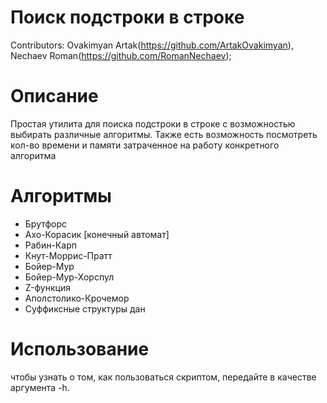 # Поиск подстроки в строке
Contributors: Ovakimyan Artak(https://github.com/ArtakOvakimyan), Nechaev Roman(https://github.com/RomanNechaev);

# Описание
Простая утилита для поиска подстроки в строке с возможностью выбирать различные алгоритмы.
Также есть возможность посмотреть кол-во времени и памяти затраченное на работу конкретного алгоритма

# Алгоритмы
- Брутфорс
- Ахо-Корасик [конечный автомат]
- Рабин-Карп
- Кнут-Моррис-Пратт
- Бойер-Мур
- Бойер-Мур-Хорспул
- Z-функция
- Аполстолико-Крочемор
- Суффиксные структуры дан

# Использование
чтобы узнать о том, как пользоваться скриптом, передайте в качестве аргумента -h.

